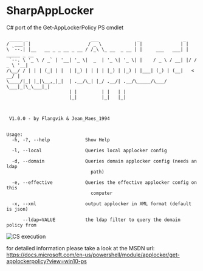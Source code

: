# SharpAppLocker
C# port of the Get-AppLockerPolicy PS cmdlet 

```
 _____ _                       ___              _                _
/  ___| |                     / _ \            | |              | |
\ `--.| |__   __ _ _ __ _ __ / /_\ \_ __  _ __ | |     ___   ___| | _____ _ __
 `--. \ '_ \ / _` | '__| '_ \|  _  | '_ \| '_ \| |    / _ \ / __| |/ / _ \ '__|
/\__/ / | | | (_| | |  | |_) | | | | |_) | |_) | |___| (_) | (__|   <  __/ |
\____/|_| |_|\__,_|_|  | .__/\_| |_/ .__/| .__/\_____/\___/ \___|_|\_\___|_|
                       | |         | |   | |
                       |_|         |_|   |_|



 V1.0.0 - by Flangvik & Jean_Maes_1994


Usage:
  -h, -?, --help             Show Help

  -l, --local                Queries local applocker config

  -d, --domain               Queries domain applocker config (needs an ldap
                               path)

  -e, --effective            Queries the effective applocker config on this
                               computer

  -x, --xml                  output applocker in XML format (default is json)

      --ldap=VALUE           the ldap filter to query the domain policy from
```

![CS execution](https://i.imgur.com/BMSY2T5.png)



 for detailed information please take a look at the MSDN url: https://docs.microsoft.com/en-us/powershell/module/applocker/get-applockerpolicy?view=win10-ps
